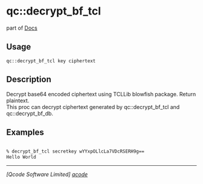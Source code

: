 qc::decrypt_bf_tcl
==================

part of [Docs](.)

Usage
-----
`qc::decrypt_bf_tcl key ciphertext`

Description
-----------
Decrypt base64 encoded ciphertext using TCLLib blowfish package. Return plaintext.<br/>This proc can decrypt ciphertext generated by qc::decrypt_bf_tcl and qc::decrypt_bf_db.

Examples
--------
```tcl

% decrypt_bf_tcl secretkey wYYxpOLlcLa7VDcRSERH9g==
Hello World
```

----------------------------------
*[Qcode Software Limited] [qcode]*

[qcode]: http://www.qcode.co.uk "Qcode Software"